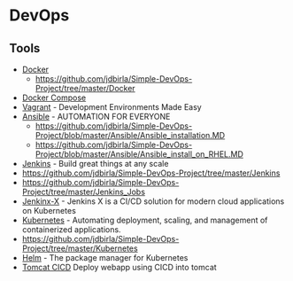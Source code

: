 # DevOps


## Tools

- [Docker](https://www.docker.com/) 
  - https://github.com/jdbirla/Simple-DevOps-Project/tree/master/Docker
- [Docker Compose](https://docs.docker.com/compose/)
- [Vagrant](https://www.vagrantup.com/) - Development Environments Made Easy
- [Ansible](https://www.ansible.com/) - AUTOMATION FOR EVERYONE
   - https://github.com/jdbirla/Simple-DevOps-Project/blob/master/Ansible/Ansible_installation.MD
   - https://github.com/jdbirla/Simple-DevOps-Project/blob/master/Ansible/Ansible_install_on_RHEL.MD
- [Jenkins](https://jenkins.io/) - Build great things at any scale
 - https://github.com/jdbirla/Simple-DevOps-Project/tree/master/Jenkins
 - https://github.com/jdbirla/Simple-DevOps-Project/tree/master/Jenkins_Jobs
- [Jenkinx-X](http://jenkins-x.io/) - Jenkins X is a CI/CD solution for modern cloud applications on Kubernetes
- [Kubernetes](https://kubernetes.io/) - Automating deployment, scaling, and management of containerized applications.
 - https://github.com/jdbirla/Simple-DevOps-Project/tree/master/Kubernetes
- [Helm](https://helm.sh/) - The package manager for Kubernetes
- [Tomcat CICD](https://github.com/jdbirla/Simple-DevOps-Project/blob/master/Tomcat/tomcat_installation.MD) Deploy webapp using CICD into tomcat

